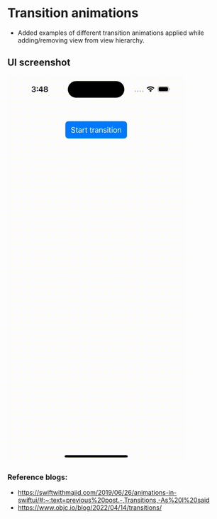 #  Transition animations

- Added examples of different transition animations applied while adding/removing view from view hierarchy.

## UI screenshot
![TransitionsExamples](./TransitionsExamples.gif)

### Reference blogs:
- https://swiftwithmajid.com/2019/06/26/animations-in-swiftui/#:~:text=previous%20post.-,Transitions,-As%20I%20said
- https://www.objc.io/blog/2022/04/14/transitions/


